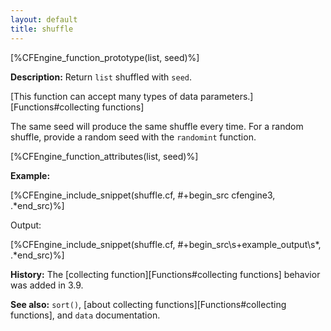 ```yaml
---
layout: default
title: shuffle
---
```


[%CFEngine_function_prototype(list, seed)%]

**Description:** Return `list` shuffled with `seed`.

[This function can accept many types of data parameters.][Functions#collecting functions]

The same seed will produce the same shuffle every time. For a random shuffle,
provide a random seed with the `randomint` function.

[%CFEngine_function_attributes(list, seed)%]

**Example:**

[%CFEngine_include_snippet(shuffle.cf, #\+begin_src cfengine3, .*end_src)%]

Output:

[%CFEngine_include_snippet(shuffle.cf, #\+begin_src\s+example_output\s*, .*end_src)%]

**History:** The [collecting function][Functions#collecting functions] behavior was added in 3.9.

**See also:** `sort()`, [about collecting functions][Functions#collecting functions], and `data` documentation.
